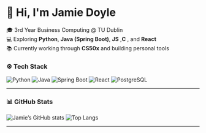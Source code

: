 # 👋 Hi, I'm Jamie Doyle

🎓 3rd Year Business Computing @ TU Dublin  
💻 Exploring **Python**, **Java (Spring Boot)**, **JS** ,**C** , and **React**  
📚 Currently working through **CS50x** and building personal tools   

### ⚙️ Tech Stack
![Python](https://img.shields.io/badge/Python-3776AB?style=for-the-badge&logo=python&logoColor=white)
![Java](https://img.shields.io/badge/Java-ED8B00?style=for-the-badge&logo=openjdk&logoColor=white)
![Spring Boot](https://img.shields.io/badge/SpringBoot-6DB33F?style=for-the-badge&logo=springboot&logoColor=white)
![React](https://img.shields.io/badge/React-20232A?style=for-the-badge&logo=react&logoColor=61DAFB)
![PostgreSQL](https://img.shields.io/badge/PostgreSQL-316192?style=for-the-badge&logo=postgresql&logoColor=white)

---

### 📊 GitHub Stats
![Jamie’s GitHub stats](https://github-readme-stats.vercel.app/api?username=Jamire44&show_icons=true&theme=github_dark)
![Top Langs](https://github-readme-stats.vercel.app/api/top-langs/?username=Jamire44&layout=compact&theme=github_dark)

---

